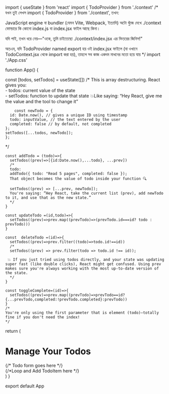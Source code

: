 import { useState } from 'react'
import { TodoProvider } from './context'
/*
যখন তুই লেখস import { TodoProvider } from './context', তখন:

JavaScript engine বা bundler (যেমন Vite, Webpack, ইত্যাদি) অটো খুঁজে দেখে ./context ফোল্ডারে কি কোনো index.js বা index.jsx ফাইল আছে কিনা।

যদি পাই, তখন ধরে নেয়—"ওকে, তুমি চাইতেছো ./context/index.jsx এর ভিতরের জিনিস!"

অতএব, যদি TodoProvider named export হয় ওই index.jsx ফাইলে (বা ওখানে TodoContext.jsx থেকে import করা হয়), তাহলে সব কাজ একদম মাখনের মতো হয়ে যায়
*/
import './App.css'

function App() {

  const [todos, setTodos] = useState([])
  /*
    This is array destructuring. React gives you: <br> - todos: current value of the state <br> - setTodos: function to update that state
    💥Like saying: “Hey React, give me the value and the tool to change it”

        const newTodo = {
      id: Date.now(), // gives a unique ID using timestamp
      todo: inputValue, // the text entered by the user
      completed: false // by default, not completed
    };
    setTodos([...todos, newTodo]);
    };
  */

    const addTodo = (todo)=>{
      setTodos((prev)=>[{id:Date.now(),...todo}, ...prev])
      /*
      todo:
      addTodo({ todo: "Read 5 pages", completed: false });
      That object becomes the value of todo inside your function 🔍

      setTodos((prev) => [...prev, newTodo]);
      You're saying: “Hey React, take the current list (prev), add newTodo to it, and use that as the new state.”
      */
    }

    const updateTodo =(id,todo)=>{
      setTodos((prev)=>prev.map((prevTodo)=>(prevTodo.id===id? todo : prevTodo)))
    }

    const  deleteTodo =(id)=>{
      setTodos((prev)=>prev.filter((todo)=>todo.id!==id))
      /*
      setTodos((prev) => prev.filter(todo => todo.id !== id));

     💥 If you just tried using todos directly, and your state was updating super fast (like double clicks), React might get confused. Using prev makes sure you're always working with the most up-to-date version of the state.
      */
    }

    const toggleComplete=(id)=>{
      setTodos((prev)=>prev.map((prevTodo)=>prevTodo==id?{...prevTodo,completed:!prevTodo.completed}:prevTodo))
    }
    /*
    You're only using the first parameter that is element (todo)—totally fine if you don't need the index!
    */


  return (
    <TodoProvider value={{todos,addTodo,updateTodo,deleteTodo,toggleComplete}}>
      <div className="bg-[#172842] min-h-screen py-8">
                <div className="w-full max-w-2xl mx-auto shadow-md rounded-lg px-4 py-3 text-white">
                    <h1 className="text-2xl font-bold text-center mb-8 mt-2">Manage Your Todos</h1>
                    <div className="mb-4">
                        {/* Todo form goes here */} 
                    </div>
                    <div className="flex flex-wrap gap-y-3">
                        {/*Loop and Add TodoItem here */}
                    </div>
                </div>
            </div>
    </TodoProvider>
  )
}

export default App
